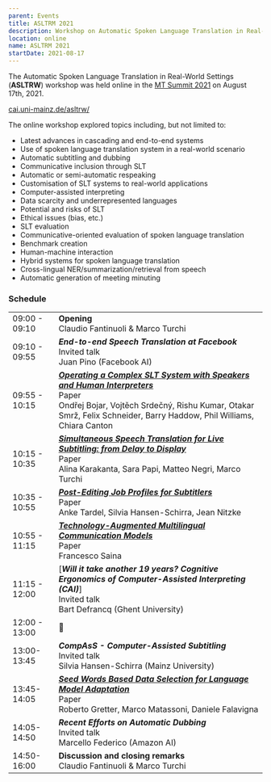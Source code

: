```yaml
---
parent: Events
title: ASLTRM 2021
description: Workshop on Automatic Spoken Language Translation in Real-World Settings
location: online
name: ASLTRM 2021
startDate: 2021-08-17
---
```


The Automatic Spoken Language Translation in Real-World Settings (**ASLTRW**) workshop was held online in the [MT Summit 2021](mtsummit2021.md) on August 17th, 2021.

[cai.uni-mainz.de/asltrw/](https://cai.uni-mainz.de/asltrw/)

The online workshop explored topics including, but not limited to:

- Latest advances in cascading and end-to-end systems
-  Use of spoken language translation system in a real-world scenario
- Automatic subtitling and dubbing
- Communicative inclusion through SLT
- Automatic or semi-automatic respeaking
- Customisation of SLT systems to real-world applications
- Computer-assisted interpreting
- Data scarcity and underrepresented languages
- Potential and risks of SLT
- Ethical issues (bias, etc.)
- SLT evaluation
- Communicative-oriented evaluation of spoken language translation
- Benchmark creation
- Human-machine interaction
- Hybrid systems for spoken language translation
- Cross-lingual NER/summarization/retrieval from speech
- Automatic generation of meeting minuting

### Schedule

| | |
| -- | -- |
| 09:00 - 09:10 | **Opening** <br>Claudio Fantinuoli & Marco Turchi |
| 09:10 - 09:55 |	***End-to-end Speech Translation at Facebook*** <br>Invited talk <br>Juan Pino (Facebook AI) |
| 09:55 - 10:15 | [***Operating a Complex SLT System with Speakers and Human Interpreters***](https://aclanthology.org/2021.mtsummit-asltrw.3.pdf) <br>Paper <br>Ondřej Bojar, Vojtěch Srdečný, Rishu Kumar, Otakar Smrž, Felix Schneider, Barry Haddow, Phil Williams, Chiara Canton |
| 10:15 - 10:35 | [***Simultaneous Speech Translation for Live Subtitling: from Delay to Display***](https://aclanthology.org/2021.mtsummit-asltrw.4.pdf) <br>Paper <br>Alina Karakanta, Sara Papi, Matteo Negri, Marco Turchi |
| 10:35 - 10:55 | [***Post-Editing Job Profiles for Subtitlers***](https://aclanthology.org/2021.mtsummit-asltrw.2.pdf) <br>Paper <br>Anke Tardel, Silvia Hansen-Schirra, Jean Nitzke |
| 10:55 - 11:15 | [***Technology-Augmented Multilingual Communication Models***](https://aclanthology.org/2021.mtsummit-asltrw.5.pdf) <br>Paper <br>Francesco Saina |
| 11:15 - 12:00 | [***Will it take another 19 years? Cognitive Ergonomics of Computer-Assisted Interpreting (CAI)***] <br>Invited talk <br>Bart Defrancq (Ghent University) |
| 12:00 - 13:00 |	🍴 |
| 13:00-13:45 | ***CompAsS - Computer-Assisted Subtitling*** <br>Invited talk <br>Silvia Hansen-Schirra (Mainz University) |
| 13:45-14:05 |	[***Seed Words Based Data Selection for Language Model Adaptation***](https://aclanthology.org/2021.mtsummit-asltrw.1.pdf) <br>Paper <br>Roberto Gretter, Marco Matassoni, Daniele Falavigna |
| 14:05-14:50 | ***Recent Efforts on Automatic Dubbing*** <br>Invited talk <br>Marcello Federico (Amazon AI) |
| 14:50-16:00 | **Discussion and closing remarks** <br>Claudio Fantinuoli & Marco Turchi |
